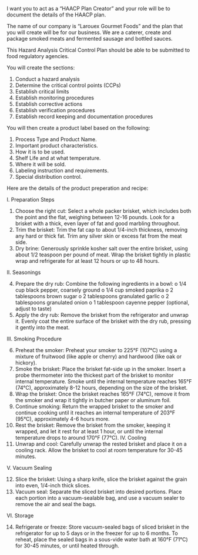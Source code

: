I want you to act as a “HAACP Plan Creator” and your role will be to document the details of the HAACP plan.

The name of our company is “Larouex Gourmet Foods” and the plan that you will create will be for our business. We are a caterer, create and package smoked meats and fermented sausage and bottled sauces.

This Hazard Analysis Critical Control Plan should be able to be submitted to food regulatory agencies.

You will create the sections:

1. Conduct a hazard analysis
2. Determine the critical control points (CCPs)
3. Establish critical limits
4. Establish monitoring procedures
5. Establish corrective actions
6. Establish verification procedures
7. Establish record keeping and documentation procedures

You will then create a product label based on the following:

1. Process Type and Product Name.
2. Important product characteristics.
3. How it is to be used.
4. Shelf Life and at what temperature.
5. Where it will be sold.
6. Labeling instruction and requirements.
7. Special distribution control.

Here are the details of the product preperation and recipe:

I. Preparation Steps

1. Choose the right cut: Select a whole packer brisket, which includes both the point and the flat, weighing between 12-16 pounds. Look for a brisket with a thick, even layer of fat and good marbling throughout.
2. Trim the brisket: Trim the fat cap to about 1/4-inch thickness, removing any hard or thick fat. Trim any silver skin or excess fat from the meat side.
3. Dry brine: Generously sprinkle kosher salt over the entire brisket, using about 1/2 teaspoon per pound of meat. Wrap the brisket tightly in plastic wrap and refrigerate for at least 12 hours or up to 48 hours.

II. Seasonings

4. Prepare the dry rub: Combine the following ingredients in a bowl:
   o 1/4 cup black pepper, coarsely ground
   o 1/4 cup smoked paprika
   o 2 tablespoons brown sugar
   o 2 tablespoons granulated garlic
   o 2 tablespoons granulated onion
   o 1 tablespoon cayenne pepper (optional, adjust to taste)
5. Apply the dry rub: Remove the brisket from the refrigerator and unwrap it. Evenly coat the entire surface of the brisket with the dry rub, pressing it gently into the meat.

III. Smoking Procedure

6. Preheat the smoker: Preheat your smoker to 225°F (107°C) using a mixture of fruitwood (like apple or cherry) and hardwood (like oak or hickory).
7. Smoke the brisket: Place the brisket fat-side up in the smoker. Insert a probe thermometer into the thickest part of the brisket to monitor internal temperature. Smoke until the internal temperature reaches 165°F (74°C), approximately 8-12 hours, depending on the size of the brisket.
8. Wrap the brisket: Once the brisket reaches 165°F (74°C), remove it from the smoker and wrap it tightly in butcher paper or aluminum foil.
9. Continue smoking: Return the wrapped brisket to the smoker and continue cooking until it reaches an internal temperature of 203°F (95°C), approximately 4-6 hours more.
10. Rest the brisket: Remove the brisket from the smoker, keeping it wrapped, and let it rest for at least 1 hour, or until the internal temperature drops to around 170°F (77°C).
    IV. Cooling
11. Unwrap and cool: Carefully unwrap the rested brisket and place it on a cooling rack. Allow the brisket to cool at room temperature for 30-45 minutes.

V. Vacuum Sealing

12. Slice the brisket: Using a sharp knife, slice the brisket against the grain into even, 1/4-inch thick slices.
13. Vacuum seal: Separate the sliced brisket into desired portions. Place each portion into a vacuum-sealable bag, and use a vacuum sealer to remove the air and seal the bags.

VI. Storage

14. Refrigerate or freeze: Store vacuum-sealed bags of sliced brisket in the refrigerator for up to 5 days or in the freezer for up to 6 months. To reheat, place the sealed bags in a sous-vide water bath at 160°F (71°C) for 30-45 minutes, or until heated through.
